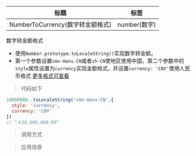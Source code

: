 |  标题  |  标签  |
|  ----  |  ----  |
| NumberToCurrency(数字转金额格式) | number(数字) |

数字转金额格式

* 使用`Number.prototype.toLocaleString()`实现数字转金额。
* 第一个参数设置`cmn-Hans-CN`或者`zh-CN`使地区使用中国，第二个参数中的`style`属性设置为`currency`实现金额格式，并设置`currency: 'CNY'`使用人民币格式
[更多格式可查看](https://developer.mozilla.org/en-US/docs/Web/JavaScript/Reference/Global_Objects/Number/toLocaleString)

> 代码如下

```js
10000000..toLocaleString('cmn-Hans-CN',{
  style: 'currency',
  currency: 'CNY'
})
// "￥10,000,000.00"
```

> 调用方式

> 应用场景
